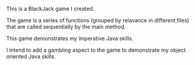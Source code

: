 This is a BlackJack game I created.

The game is a series of functions (grouped by relavance in different files) that are called sequentially by the main method.

This game demonstrates my imperative Java skills.

I intend to add a gambling aspect to the game to demonstrate my object oriented Java skills. 
